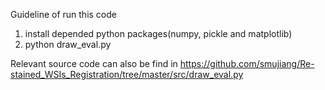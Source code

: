 Guideline of run this code
1. install depended python packages(numpy, pickle and matplotlib)
2. python draw_eval.py

Relevant source code can also be find in https://github.com/smujiang/Re-stained_WSIs_Registration/tree/master/src/draw_eval.py